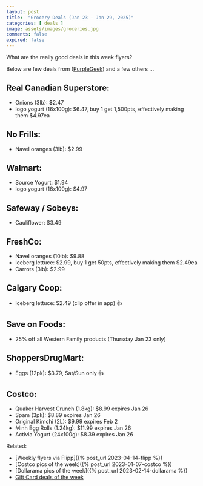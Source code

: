 ```yaml
---
layout: post
title:  "Grocery Deals (Jan 23 - Jan 29, 2025)"
categories: [ deals ]
image: assets/images/groceries.jpg
comments: false
expired: false
---
```


What are the really good deals in this week flyers?

Below are few deals from ([PurpleGeek](https://www.reddit.com/user/PurpleGeek/)) and a few others ...

## Real Canadian Superstore:
<!-- &#128077; -->
- Onions (3lb): $2.47
- Iogo yogurt (16x100g): $6.47, buy 1 get 1,500pts, effectively making them $4.97ea

## No Frills:
- Navel oranges (3lb): $2.99

## Walmart:
- Source Yogurt: $1.94
- Iogo yogurt (16x100g): $4.97

## Safeway / Sobeys:
- Cauliflower: $3.49

## FreshCo:
- Navel oranges (10lb): $9.88
- Iceberg lettuce: $2.99, buy 1 get 50pts, effectively making them $2.49ea
- Carrots (3lb): $2.99

## Calgary Coop:
- Iceberg lettuce: $2.49 (clip offer in app) &#128077;

## Save on Foods:
- 25% off all Western Family products (Thursday Jan 23 only)

## ShoppersDrugMart:
- Eggs (12pk): $3.79, Sat/Sun only &#128077;
<!-- - NN (1kg) or Blue Menu (750g) Peanut Butter: $3.99, Sat/Sun only &#128077; -->

## Costco:
- Quaker Harvest Crunch (1.8kg): $8.99 expires Jan 26
- Spam (3pk): $8.89 expires Jan 26
- Original Kimchi (2L): $9.99 expires Feb 2
- Minh Egg Rolls (1.24kg): $11.99 expires Jan 26
- Activia Yogurt (24x100g): $8.39 expires Jan 26


Related:
 - [Weekly flyers via Flipp]({% post_url 2023-04-14-flipp %})
 - [Costco pics of the week]({% post_url 2023-01-07-costco %})
 - [Dollarama pics of the week]({% post_url 2023-02-14-dollarama %})
 - [Gift Card deals of the week](https://forums.redflagdeals.com/various-retailers-gift-cards-deals-discounts-2025-deals-only-2737833/)

 